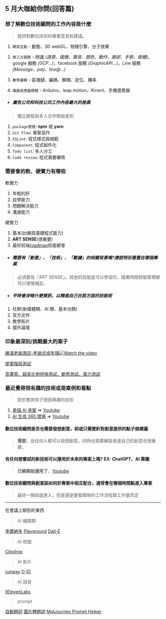 ## 5 月大咖給你問(回答篇)

### 想了解數位技術顧問的工作內容是什麼

> 提供對數位技術的專業意見和建議。

1. `網頁互動` - 動態、3D webGL、物理引擎、分子效果

2. `第三方服務` - 辨識 _(語意、圖像、聲音、顏色、動作、臉部、手勢、肢體)_，google 服務 _(GCP...)_，facebook 服務 _(GraphicAPI...)_，Line 服務 _(Message、pay、line@...)_

3. `數學邏輯` - 區塊鏈、編碼、解碼、定位、機率

4. `儀器感應器硬體` - Arduino、leap motion、Kinect、手機感應器

- ##### 廣告公司和科技公司工作內容最大的差異

> 獨立開發與多人合作開發差別

1. `package管理`: **npm** 或 **yarn**
2. `Git Flow`: 專案協作
3. `ESLint`: 程式樣式與規範
4. `Component`: 程式組件化
5. `Todo list`: 多人分工
6. `Code review`: 程式需要審核

### 需要會的軟、硬實力有哪些

軟實力

1. 年輕的肝
2. 自學能力
3. 問題解決能力
4. 溝通能力

硬實力

1. 基本功(網頁基礎程式能力)
2. **ART SENSE**(很重要)
3. 最好前端[roadmap](https://roadmap.sh/frontend)技能都會

- ##### 需要有「創意」、「技術」、「數據」的相關背景嗎?應該特別著重在哪個專業

> 必須要有「ART SENSE」，其他的技能是可以學習的，隨著時間經驗累積都可以慢慢補足。

- ##### 平時會涉略什麼資訊，以精進自己在該方面的技能呢

1. 社群(新媒體類、AI 類、基本功類)
2. 官方文件
3. 教學影片
4. 國外論壇

### 印象最深刻/挑戰最大的案子

[礁溪老爺酒店-老爺式成年理](https://jameshsu1125.github.io/2018-chiaohsi-grownupknows/)[![Watch the video](https://user-images.githubusercontent.com/70932507/186879693-ea79857c-c092-49c0-890d-e2c379d26190.gif)](https://www.youtube.com/watch?v=gluysggsc6U)

[提案階段測試](https://archive.lesca.net/18/chiaohsi_test/)

[高畫質、超長比例拼接測試、動態測試、風力測試](https://archive.lesca.net/18/chiaohsi_3d_test/)

### 最近覺得很有趣的技術或是案例和看點

> 對於教育孩子很感興趣的技術

1. [素描 AI 骨架](https://sketch.metademolab.com/) => [Youtube](https://youtu.be/By-HJxEJ1DI?t=47)
2. [AI 生成 360 環場](https://www.blockadelabs.com/) => [Youtube](https://youtu.be/ZuGTTqXa078?t=22)

#### 數位技術顧問是否也需要發想創意，抑或只需要針對創意提供的點子做建議

> **需要**，且任何人都可以發想創意，同時也需要練習表達自己的創意也很重要。

#### 有任何想嘗試的新技術可以應用於未來的專案上嗎? EX: ChatGPT、AI 算圖

> **已經開始運用了**，[Youtube](https://www.youtube.com/watch?v=eM_I6j_mKTo)

#### 數位技術顧問與創意該如何於專案中相互配合，通常會在哪個時間點進入專案

> 最好一開始就進入，但是還是要看團隊的工作流程跟工作量而定

---

在會議上聊到的東西

> AI 繪圖類

[李奧納多](https://app.leonardo.ai/)
[Playground](https://playgroundai.com/)
[Dall-E](https://labs.openai.com/)

> AI 修圖

[Clipdrop](https://clipdrop.co/)

> AI 影片

[runway](https://research.runwayml.com/gen2)
[D-ID](https://studio.d-id.com/)

> AI 語音

[llElevenLabs](https://beta.elevenlabs.io/)

> prompt

[自動題詞](https://huggingface.co/spaces/Gustavosta/MagicPrompt-Stable-Diffusion)
[圖片轉題詞](https://replicate.com/methexis-inc/img2prompt)
[MidJourney Prompt Helper](https://prompt.noonshot.com/)
